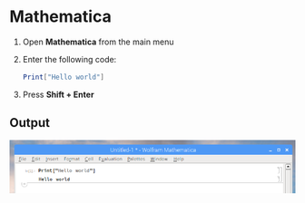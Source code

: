 # Mathematica

1. Open **Mathematica** from the main menu

1. Enter the following code:

    ```mathematica
    Print["Hello world"]
    ```

1. Press **Shift + Enter**

## Output

![](images/mathematica-1.png)

